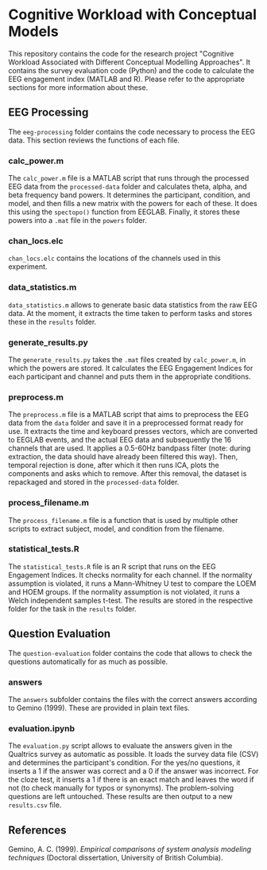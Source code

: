 # Cognitive Workload with Conceptual Models
This repository contains the code for the research project "Cognitive Workload Associated with Different Conceptual Modelling Approaches". It contains the survey evaluation code (Python) and the code to calculate the EEG engagement index (MATLAB and R). Please refer to the appropriate sections for more information about these.

## EEG Processing
The `eeg-processing` folder contains the code necessary to process the EEG data. This section reviews the functions of each file.

### calc_power.m
The `calc_power.m` file is a MATLAB script that runs through the processed EEG data from the `processed-data` folder and calculates theta, alpha, and beta frequency band powers. It determines the participant, condition, and model, and then fills a new matrix with the powers for each of these. It does this using the `spectopo()` function from EEGLAB. Finally, it stores these powers into a `.mat` file in the `powers` folder.

### chan_locs.elc
`chan_locs.elc` contains the locations of the channels used in this experiment.

### data_statistics.m
`data_statistics.m` allows to generate basic data statistics from the raw EEG data. At the moment, it extracts the time taken to perform tasks and stores these in the `results` folder.

### generate_results.py
The `generate_results.py` takes the `.mat` files created by `calc_power.m`, in which the powers are stored. It calculates the EEG Engagement Indices for each participant and channel and puts them in the appropriate conditions.

### preprocess.m
The `preprocess.m` file is a MATLAB script that aims to preprocess the EEG data from the `data` folder and save it in a preprocessed format ready for use. It extracts the time and keyboard presses vectors, which are converted to EEGLAB events, and the actual EEG data and subsequently the 16 channels that are used. It applies a 0.5-60Hz bandpass filter (note: during extraction, the data should have already been filtered this way). Then, temporal rejection is done, after which it then runs ICA, plots the components and asks which to remove. After this removal, the dataset is repackaged and stored in the `processed-data` folder.

### process_filename.m
The `process_filename.m` file is a function that is used by multiple other scripts to extract subject, model, and condition from the filename.

### statistical_tests.R
The `statistical_tests.R` file is an R script that runs on the EEG Engagement Indices. It checks normality for each channel. If the normality assumption is violated, it runs a Mann-Whitney U test to compare the LOEM and HOEM groups. If the normality assumption is not violated, it runs a Welch independent samples t-test. The results are stored in the respective folder for the task in the `results` folder.

## Question Evaluation
The `question-evaluation` folder contains the code that allows to check the questions automatically for as much as possible.

### answers
The `answers` subfolder contains the files with the correct answers according to Gemino (1999). These are provided in plain text files.

### evaluation.ipynb
The `evaluation.py` script allows to evaluate the answers given in the Qualtrics survey as automatic as possible. It loads the survey data file (CSV) and determines the participant's condition. For the yes/no questions, it inserts a 1 if the answer was correct and a 0 if the answer was incorrect. For the cloze test, it inserts a 1 if there is an exact match and leaves the word if not (to check manually for typos or synonyms). The problem-solving questions are left untouched. These results are then output to a new `results.csv` file.

## References
Gemino, A. C. (1999). _Empirical comparisons of system analysis modeling techniques_ (Doctoral dissertation, University of British Columbia).
